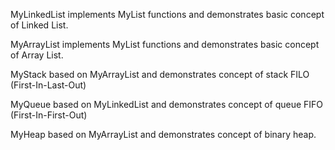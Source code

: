 MyLinkedList implements MyList functions and demonstrates basic concept of Linked List.

MyArrayList implements MyList functions and demonstrates basic concept of Array List.


MyStack based on MyArrayList and demonstrates concept of stack FILO (First-In-Last-Out)

MyQueue based on MyLinkedList and demonstrates concept of queue FIFO (First-In-First-Out)

MyHeap based on MyArrayList and demonstrates concept of binary heap. 
